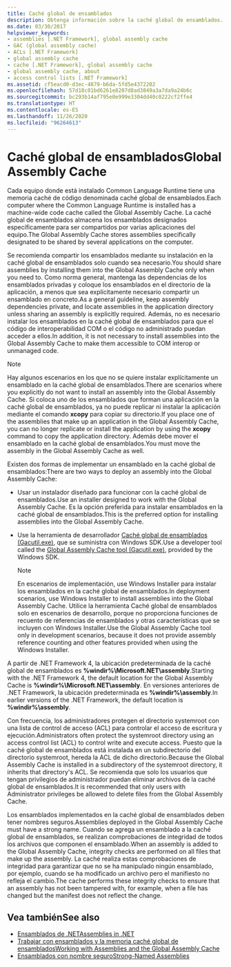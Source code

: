 ```yaml
---
title: Caché global de ensamblados
description: Obtenga información sobre la caché global de ensamblados. Se trata de una caché de código donde está instalado Common Language Runtime para .NET.
ms.date: 03/30/2017
helpviewer_keywords:
- assemblies [.NET Framework], global assembly cache
- GAC (global assembly cache)
- ACLs [.NET Framework]
- global assembly cache
- cache [.NET Framework], global assembly cache
- global assembly cache, about
- access control lists [.NET Framework]
ms.assetid: cf5eacd0-d3ec-4879-b6da-5fd5e4372202
ms.openlocfilehash: 57d18c01bd6261e8207d8ad3849a3a7da9a24b6c
ms.sourcegitcommit: bc293b14af795e0e999e3304dd40c0222cf2ffe4
ms.translationtype: HT
ms.contentlocale: es-ES
ms.lasthandoff: 11/26/2020
ms.locfileid: "96264613"
---
```

# <a name="global-assembly-cache"></a><span data-ttu-id="0d5b1-103">Caché global de ensamblados</span><span class="sxs-lookup"><span data-stu-id="0d5b1-103">Global Assembly Cache</span></span>

<span data-ttu-id="0d5b1-104">Cada equipo donde está instalado Common Language Runtime tiene una memoria caché de código denominada caché global de ensamblados.</span><span class="sxs-lookup"><span data-stu-id="0d5b1-104">Each computer where the Common Language Runtime is installed has a machine-wide code cache called the Global Assembly Cache.</span></span> <span data-ttu-id="0d5b1-105">La caché global de ensamblados almacena los ensamblados designados específicamente para ser compartidos por varias aplicaciones del equipo.</span><span class="sxs-lookup"><span data-stu-id="0d5b1-105">The Global Assembly Cache stores assemblies specifically designated to be shared by several applications on the computer.</span></span>  
  
 <span data-ttu-id="0d5b1-106">Se recomienda compartir los ensamblados mediante su instalación en la caché global de ensamblados solo cuando sea necesario.</span><span class="sxs-lookup"><span data-stu-id="0d5b1-106">You should share assemblies by installing them into the Global Assembly Cache only when you need to.</span></span> <span data-ttu-id="0d5b1-107">Como norma general, mantenga las dependencias de los ensamblados privadas y coloque los ensamblados en el directorio de la aplicación, a menos que sea explícitamente necesario compartir un ensamblado en concreto.</span><span class="sxs-lookup"><span data-stu-id="0d5b1-107">As a general guideline, keep assembly dependencies private, and locate assemblies in the application directory unless sharing an assembly is explicitly required.</span></span> <span data-ttu-id="0d5b1-108">Además, no es necesario instalar los ensamblados en la caché global de ensamblados para que el código de interoperabilidad COM o el código no administrado puedan acceder a ellos.</span><span class="sxs-lookup"><span data-stu-id="0d5b1-108">In addition, it is not necessary to install assemblies into the Global Assembly Cache to make them accessible to COM interop or unmanaged code.</span></span>  
  
> [!NOTE]
> <span data-ttu-id="0d5b1-109">Hay algunos escenarios en los que no se quiere instalar explícitamente un ensamblado en la caché global de ensamblados.</span><span class="sxs-lookup"><span data-stu-id="0d5b1-109">There are scenarios where you explicitly do not want to install an assembly into the Global Assembly Cache.</span></span> <span data-ttu-id="0d5b1-110">Si coloca uno de los ensamblados que forman una aplicación en la caché global de ensamblados, ya no puede replicar ni instalar la aplicación mediante el comando **xcopy** para copiar su directorio.</span><span class="sxs-lookup"><span data-stu-id="0d5b1-110">If you place one of the assemblies that make up an application in the Global Assembly Cache, you can no longer replicate or install the application by using the **xcopy** command to copy the application directory.</span></span> <span data-ttu-id="0d5b1-111">Además debe mover el ensamblado en la caché global de ensamblados.</span><span class="sxs-lookup"><span data-stu-id="0d5b1-111">You must move the assembly in the Global Assembly Cache as well.</span></span>  
  
 <span data-ttu-id="0d5b1-112">Existen dos formas de implementar un ensamblado en la caché global de ensamblados:</span><span class="sxs-lookup"><span data-stu-id="0d5b1-112">There are two ways to deploy an assembly into the Global Assembly Cache:</span></span>  
  
- <span data-ttu-id="0d5b1-113">Usar un instalador diseñado para funcionar con la caché global de ensamblados.</span><span class="sxs-lookup"><span data-stu-id="0d5b1-113">Use an installer designed to work with the Global Assembly Cache.</span></span> <span data-ttu-id="0d5b1-114">Es la opción preferida para instalar ensamblados en la caché global de ensamblados.</span><span class="sxs-lookup"><span data-stu-id="0d5b1-114">This is the preferred option for installing assemblies into the Global Assembly Cache.</span></span>  
  
- <span data-ttu-id="0d5b1-115">Use la herramienta de desarrollador [Caché global de ensamblados (Gacutil.exe)](../tools/gacutil-exe-gac-tool.md), que se suministra con Windows SDK.</span><span class="sxs-lookup"><span data-stu-id="0d5b1-115">Use a developer tool called the [Global Assembly Cache tool (Gacutil.exe)](../tools/gacutil-exe-gac-tool.md), provided by the Windows SDK.</span></span>  
  
    > [!NOTE]
    > <span data-ttu-id="0d5b1-116">En escenarios de implementación, use Windows Installer para instalar los ensamblados en la caché global de ensamblados.</span><span class="sxs-lookup"><span data-stu-id="0d5b1-116">In deployment scenarios, use Windows Installer to install assemblies into the Global Assembly Cache.</span></span> <span data-ttu-id="0d5b1-117">Utilice la herramienta Caché global de ensamblados solo en escenarios de desarrollo, porque no proporciona funciones de recuento de referencias de ensamblados y otras características que se incluyen con Windows Installer.</span><span class="sxs-lookup"><span data-stu-id="0d5b1-117">Use the Global Assembly Cache tool only in development scenarios, because it does not provide assembly reference counting and other features provided when using the Windows Installer.</span></span>  
  
 <span data-ttu-id="0d5b1-118">A partir de .NET Framework 4, la ubicación predeterminada de la caché global de ensamblados es **%windir%\Microsoft.NET\assembly**.</span><span class="sxs-lookup"><span data-stu-id="0d5b1-118">Starting with the .NET Framework 4, the default location for the Global Assembly Cache is **%windir%\Microsoft.NET\assembly**.</span></span> <span data-ttu-id="0d5b1-119">En versiones anteriores de .NET Framework, la ubicación predeterminada es **%windir%\assembly**.</span><span class="sxs-lookup"><span data-stu-id="0d5b1-119">In earlier versions of the .NET Framework, the default location is **%windir%\assembly**.</span></span>  
  
 <span data-ttu-id="0d5b1-120">Con frecuencia, los administradores protegen el directorio systemroot con una lista de control de acceso (ACL) para controlar el acceso de escritura y ejecución.</span><span class="sxs-lookup"><span data-stu-id="0d5b1-120">Administrators often protect the systemroot directory using an access control list (ACL) to control write and execute access.</span></span> <span data-ttu-id="0d5b1-121">Puesto que la caché global de ensamblados está instalada en un subdirectorio del directorio systemroot, hereda la ACL de dicho directorio.</span><span class="sxs-lookup"><span data-stu-id="0d5b1-121">Because the Global Assembly Cache is installed in a subdirectory of the systemroot directory, it inherits that directory's ACL.</span></span> <span data-ttu-id="0d5b1-122">Se recomienda que solo los usuarios que tengan privilegios de administrador puedan eliminar archivos de la caché global de ensamblados.</span><span class="sxs-lookup"><span data-stu-id="0d5b1-122">It is recommended that only users with Administrator privileges be allowed to delete files from the Global Assembly Cache.</span></span>  
  
 <span data-ttu-id="0d5b1-123">Los ensamblados implementados en la caché global de ensamblados deben tener nombres seguros.</span><span class="sxs-lookup"><span data-stu-id="0d5b1-123">Assemblies deployed in the Global Assembly Cache must have a strong name.</span></span> <span data-ttu-id="0d5b1-124">Cuando se agrega un ensamblado a la caché global de ensamblados, se realizan comprobaciones de integridad de todos los archivos que componen el ensamblado.</span><span class="sxs-lookup"><span data-stu-id="0d5b1-124">When an assembly is added to the Global Assembly Cache, integrity checks are performed on all files that make up the assembly.</span></span> <span data-ttu-id="0d5b1-125">La caché realiza estas comprobaciones de integridad para garantizar que no se ha manipulado ningún ensamblado, por ejemplo, cuando se ha modificado un archivo pero el manifiesto no refleja el cambio.</span><span class="sxs-lookup"><span data-stu-id="0d5b1-125">The cache performs these integrity checks to ensure that an assembly has not been tampered with, for example, when a file has changed but the manifest does not reflect the change.</span></span>  
  
## <a name="see-also"></a><span data-ttu-id="0d5b1-126">Vea también</span><span class="sxs-lookup"><span data-stu-id="0d5b1-126">See also</span></span>

- [<span data-ttu-id="0d5b1-127">Ensamblados de .NET</span><span class="sxs-lookup"><span data-stu-id="0d5b1-127">Assemblies in .NET</span></span>](../../standard/assembly/index.md)
- [<span data-ttu-id="0d5b1-128">Trabajar con ensamblados y la memoria caché global de ensamblados</span><span class="sxs-lookup"><span data-stu-id="0d5b1-128">Working with Assemblies and the Global Assembly Cache</span></span>](working-with-assemblies-and-the-gac.md)
- [<span data-ttu-id="0d5b1-129">Ensamblados con nombre seguro</span><span class="sxs-lookup"><span data-stu-id="0d5b1-129">Strong-Named Assemblies</span></span>](../../standard/assembly/strong-named.md)
